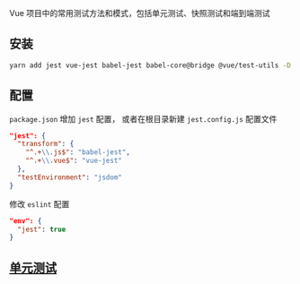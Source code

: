 Vue 项目中的常用测试方法和模式，包括单元测试、快照测试和端到端测试

## 安装

```bash
yarn add jest vue-jest babel-jest babel-core@bridge @vue/test-utils -D
```

## 配置

`package.json` 增加 `jest` 配置， 或者在根目录新建 `jest.config.js` 配置文件

```JSON
"jest": {
  "transform": {
    "^.+\\.js$": "babel-jest",
    "^.+\\.vue$": "vue-jest"
  },
  "testEnvironment": "jsdom"
}
```

修改 `eslint` 配置

```json
"env": {
  "jest": true  
}
```

## [单元测试](./docs/unit-test.md)